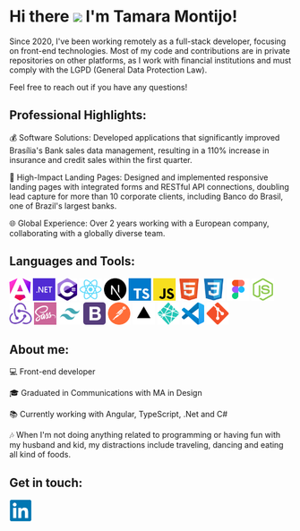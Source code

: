 # Hi there <img src="https://media.giphy.com/media/hvRJCLFzcasrR4ia7z/giphy.gif" width="30px"> I'm Tamara Montijo!

Since 2020, I've been working remotely as a full-stack developer, focusing on front-end technologies. Most of my code and contributions are in private repositories on other platforms, as I work with financial institutions and must comply with the LGPD (General Data Protection Law).

Feel free to reach out if you have any questions!

## Professional Highlights:

💰 Software Solutions: Developed applications that significantly improved Brasília's Bank sales data management, resulting in a 110% increase in insurance and credit sales within the first quarter.

🚀 High-Impact Landing Pages: Designed and implemented responsive landing pages with integrated forms and RESTful API connections, doubling lead capture for more than 10 corporate clients, including Banco do Brasil, one of Brazil's largest banks.

🌐 Global Experience: Over 2 years working with a European company, collaborating with a globally diverse team.

## Languages and Tools:

<p align="left">
<div align="left">
<a href="https://angular.dev/" target="_blank"><img height="40" src="img/angular.png" alt="Angular"></a>
<a href="https://dotnet.microsoft.com/" target="_blank"><img height="40" src="img/dotnet.png" alt="Dotnet"></a>
<a href="https://learn.microsoft.com/pt-br/dotnet/csharp/" target="_blank"><img height="40" src="img/csharp.png" alt="csharp"></a>
<a href="https://reactjs.org/" target="_blank"><img height="40" src="img/react.svg" alt="React"></a>
<a href="https://nextjs.org/" target="_blank"><img height="40" src="img/nextjs.svg" alt="NextJs"></a>
<a href="https://www.typescriptlang.org/" target="_blank"><img height="40" src="img/typescript.svg" alt="TypeScript"></a>
<a href="https://developer.mozilla.org/en-US/docs/Web/JavaScript" target="_blank"><img height="40" src="img/javascript.svg" alt="JavaScript"></a>
<a href="https://www.w3schools.com/html/" target="_blank"><img height="40" src="img/html.svg" alt="HTML5"></a>
<a href="https://www.w3schools.com/css/" target="_blank"><img height="40" src="img/css.svg" alt="CSS3"></a>
<a href="https://www.figma.com/" target="_blank"><img height="40" src="img/figma.svg" alt="Figma"></a>
<a href="https://nodejs.org/" target="_blank"><img height="40" src="img/nodejs.svg" alt="Node.js"></a>
<a href="https://redux.js.org/" target="_blank"><img height="40" src="img/redux.svg" alt="Redux"></a>
<a href="https://sass-lang.com/" target="_blank"><img height="40" src="img/sass.svg" alt="Sass"></a>
<a href="https://tailwindcss.com/" target="_blank"><img height="40" src="img/tailwind.svg" alt="Tailwind"></a>
<a href="https://getbootstrap.com/" target="_blank"><img height="40" src="img/bootstrap.svg" alt="Bootstrap"></a>
<a href="https://www.postman.com/" target="_blank"><img height="40" src="img/postman.svg" alt="Postman"></a>
<a href="https://vercel.com/" target="_blank"><img height="40" src="img/vercel.svg" alt="Vercel"></a>
<a href="https://www.netlify.com/" target="_blank"><img height="40" src="img/netlify.svg" alt="Netlify"></a>
<a href="https://code.visualstudio.com/" target="_blank"><img height="40" src="img/vscode.svg" alt="VSCode"></a>
<a href="https://git-scm.com/" target="_blank"><img height="40" src="img/git.svg" alt="Git"></a>
</div>
</p>

## About me:

💻 Front-end developer

🎓 Graduated in Communications with MA in Design

📚 Currently working with Angular, TypeScript, .Net and C#

🎶 When I'm not doing anything related to programming or having fun with my husband and kid, my distractions include traveling, dancing and eating all kind of foods.

## Get in touch:

<a href="https://www.linkedin.com/in/tamaramontijo/?locale=en_US" target="_blank"><img src="img/linkedin.svg" alt="LinkedIn Tamara" height="40" width="40" /></a>
